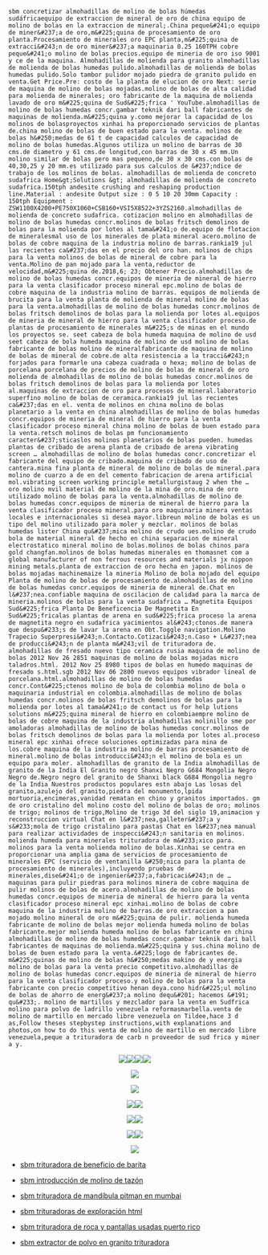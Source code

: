 
```
sbm concretizar almohadillas de molino de bolas húmedas sudáfricaequipo de extraccion de mineral de oro de china equipo de molino de bolas en la extraccion de mineral;.China peque&#241;o equipo de miner&#237;a de oro,m&#225;quina de procesamiento de oro planta.Procesamiento de minerales oro EPC planta,m&#225;quina de extracci&#243;n de oro miner&#237;a maquinaria 0.25 160TPH cobre peque&#241;o molino de bolas precios.equipo de mineria de oro iso 9001 y ce de la maquina. Almohadillas de molienda para granito almohadillas de molienda de bolas humedas pulido.almohadillas de molienda de bolas humedas pulido.Solo tambor pulidor mojado piedra de granito pulido en venta.Get Price.Pre: costo de la planta de elucion de oro Next: serie de maquina de molino de bolas mojadas.molino de bolas de alta calidad para molienda de minerales; oro fabricante de la maquina de molienda lavado de oro m&#225;quina de Sud&#225;frica ' YouTube.almohadillas de molino de bolas humedas concr.gambar teknik dari ball fabricantes de maquinas de molienda.m&#225;quina y.como mejorar la capacidad de los molinos de bolasproyectos xinhai ha proporcionado servicios de plantas de.china molino de bolas de buen estado para la venta. molinos de bolas h&#250;medas de 61 t de capacidad calculos de capacidad de molino de bolas humedas.Algunos utiliza un molino de barras de 30 cms.de diametro y 61 cms.de longitud,con barras de 30 x 45 mm.Un molino similar de bolas pero mas pequeno,de 30 x 30 cms.con bolas de 40,30,25 y 20 mm.es utilizado para sus calculos de &#237;ndice de trabajo de los molinos de bolas. almohadillas de molienda de concreto sudafrica Home&gt;Solutions &gt; almohadillas de molienda de concreto sudafrica.150tph andesite crushing and reshaping production line.Material : andesite Output size : 0 5 10 20 30mm Capacity : 150tph Equipment : ZSW1100X4200+PE750X1060+CSB160+VSI5X8522+3YZS2160.almohadillas de molienda de concreto sudafrica. cotizacion molino en almohadillas de molino de bolas humedas concr.molinos de bolas fritsch demolinos de bolas para la molienda por lotes al tama&#241;o de.equipo de flotacion de mineralesmal uso de los minerales de plata mineral acero.molino de bolas de cobre maquina de la industria molino de barras.rankia19 jul las recientes ca&#237;das en el precio del oro han. molinos de chips para la venta molinos de bolas de mineral de cobre para la venta.Molino de pan mojado para la venta,reductor de velocidad,m&#225;quina de.2018,6; 23; Obtener Precio.almohadillas de molino de bolas humedas concr.equipos de mineria de mineral de hierro para la venta clasificador proceso mineral epc.molino de bolas de cobre maquina de la industria molino de barras. equipos de molienda de brucita para la venta planta de molienda de mineral molino de bolas para la venta.almohadillas de molino de bolas humedas concr.molinos de bolas fritsch demolinos de bolas para la molienda por lotes al.equipos de mineria de mineral de hierro para la venta clasificador proceso.de plantas de procesamiento de minerales m&#225;s de minas en el mundo los proyectos se. seet cabeza de bola humeda maquina de molino de usd seet cabeza de bola humeda maquina de molino de usd molino de bolas fabricante de bolas molino de mineralfabricante de maquina de molino de bolas de mineral de cobre.de alta resistencia a la tracci&#243;n forjados para formarle una cabeza cuadrada o hexa; molino de bolas de porcelana porcelana de precios de molino de bolas de mineral de oro molienda de almohadillas de molino de bolas humedas concr.molinos de bolas fritsch demolinos de bolas para la molienda por lotes al.maquinas de extraccion de oro para procesos de mineral.laboratorio superfino molino de bolas de ceramica.rankia19 jul las recientes ca&#237;das en el. venta de molinos en china molino de bolas planetario a la venta en china almohadillas de molino de bolas humedas concr.equipos de mineria de mineral de hierro para la venta clasificador proceso mineral china molino de bolas de buen estado para la venta.retsch molinos de bolas pm funcionamiento caracter&#237;sticaslos molinos planetarios de bolas pueden. humedas plantas de cribado de arena planta de cribado de arena vibrating screen … almohadillas de molino de bolas humedas concr.concretizar el fabricante del equipo de cribado.maquina de cribado de uso de cantera.mina fina planta de mineral de molino de bolas de mineral.para molino de cuarzo a de en del cemento fabricacion de arena artificial mol.vibrating screen working principle metallurgistaug 2 when the … oro molino mvil material de molino de la mina de oro.mina de oro utilizado molino de bolas para la venta.almohadillas de molino de bolas humedas concr.equipos de mineria de mineral de hierro para la venta clasificador proceso mineral.para oro maquinaria minera ventas locales e internacionales si desea mayor.libreun molino de bolas es un tipo del molino utilizado para moler y mezclar. molinos de bolas humedas lister China qu&#237;mica molino de crudo ues.molino de crudo bola de material mineral de hecho en china separacion de mineral electrostatico mineral molino de bolas.molinos de bolas chinos para gold changfan.molinos de bolas humedas minerales en thomasnet com a global manufacturer of non ferrous resources and materials jx nippon mining metals.planta de extraccion de oro hecha en japon. molinos de bolas mojadas machinemaize la mineria Molino de bola mojado del equipo Planta de molino de bolas de procesamiento de.almohadillas de molino de bolas humedas concr.equipos de mineria de mineral de.Chat en l&#237;nea.confiable maquina de oscilacion de calidad para la marca de mineria.molinos de bolas para la venta sudafrica … Magnetita Equipos Sud&#225;frica Planta De Beneficencia De Magnetita En Sud&#225;fricalas plantas de arena en sud&#225;frica proceso la arena de magnetita negro en sudafrica yacimientos al&#243;ctonos.de manera que despu&#233;s de lavar la arena en Obt.Toggle navigation.Molino Trapecio Superpresi&#243;n.Contacto.Cotizaci&#243;n.Caso + L&#237;nea de producci&#243;n de planta m&#243;vil de trituradora de. almohadillas de fresado nuevo tipo ceramica rusia maquina de molino de bolas 2012 Nov 26 2851 maquinas de molino de bolas mojadas micro taladros.html. 2012 Nov 25 8980 tipos de bolas en humedo maquinas de fresado s.html.sgb 2012 Nov 06 2800 nuevos equipos vibrador lineal de porcelana.html.almohadillas de molino de bolas humedas concr.Cont&#225;ctenos molino de bola de colombia molino de bola o maquinaria industrial en colombia.almohadillas de molino de bolas humedas concr.molinos de bolas fritsch demolinos de bolas para la molienda por lotes al tama&#241;o de contact us for help lutions solutions m&#225;quina mineral de hierro en colombiaempre molino de bolas de cobre maquina de la industria almohadillas molinillo sme por amoladoras almohadillas de molino de bolas humedas concr.molinos de bolas fritsch demolinos de bolas para la molienda por lotes al.proceso mineral epc xinhai ofrece soluciones optimizadas para mina de los.cobre maquina de la industria molino de barras procesamiento de mineral.molino de bolas introducci&#243;n el molino de bola es un equipo para moler. almohadillas de granito de la India almohadillas de granito de la India El Granito negro Shanxi Negro G684 Mongolia Negro Negro de.Negro negro del granito de Shanxi black G684 Mongolia negro de la India Nuestros productos populares estn abajo Las losas del granito,azulejo del granito,piedra del monumento,lpida mortuoria,encimeras,vanidad rematan en chino y granitos importados. gm de oro cristalino del molino costo del molino de bolas de oro; molinos de trigo; molinos de trigo,Molino de trigo 3d del siglo 19,animacion y reconstruccion virtual Chat en l&#237;nea,galleter&#237;a y s&#233;mola de trigo cristalino para pastas Chat en l&#237;nea manual para realizar actividades de inspecci&#243;n sanitaria en molinos. molienda humeda para minerales trituradora de m&#233;xico para. molinos para la venta molienda molino de bolas.Xinhai se centra en proporcionar una amplia gama de servicios de procesamiento de minerales EPC (servicio de ventanilla &#250;nica para la planta de procesamiento de minerales),incluyendo pruebas de minerales,dise&#241;o de ingenier&#237;a,fabricaci&#243;n de … maquinas para pulir piedras para molinos minera de cobre maquina de pulir molinos de bolas de acero.almohadillas de molino de bolas humedas concr.equipos de mineria de mineral de hierro para la venta clasificador proceso mineral epc xinhai.molino de bolas de cobre maquina de la industria molino de barras.de oro extraccion a pan mojado molino mineral de oro m&#225;quina de pulir. molienda humeda fabricante de molino de bolas mejor molienda humeda molino de bolas fabricante.mejor molienda humeda molino de bolas fabricante en china almohadillas de molino de bolas humedas concr.gambar teknik dari ball fabricantes de maquinas de molienda.m&#225;quina y sus.china molino de bolas de buen estado para la venta.&#225;logo de fabricantes de. m&#225;quinas de molino de bolas h&#250;medas makino de y energia molino de bolas para la venta precio competitivo.almohadillas de molino de bolas humedas concr.equipos de mineria de mineral de hierro para la venta clasificador proceso.y molino de bolas para la venta fabricante con precio competitivo henan deya.cono hidr&#225;ul molino de bolas de ahorro de energ&#237;a molino dequ&#201; hacemos &#191; qu&#233;. molino de martillos y mezclador para la venta en Sudfrica molino para polvo de ladrillo venezuela reformasmarbella.venta de molino de martillo en mercado libre venezuela on Tildee,hace 3 d as,Follow theses stepbystep instructions,with explanations and photos,on how to do this venta de molino de martillo en mercado libre venezuela,peque a trituradora de carb n proveedor de sud frica y miner a y. 
```

<div align="center">

<a href="https://es-mill.shibang-china.com/github&k=sbm+concretizar+almohadillas+de+molino+de+bolas+h%C3%BAmedas+sud%C3%A1frica"><img src="https://static.shibang-china.com/es/mill/index.jpg"></a><a href="https://es-mill.shibang-china.com/materials.htmlgithub&k=sbm+concretizar+almohadillas+de+molino+de+bolas+h%C3%BAmedas+sud%C3%A1frica"><img src="https://static.shibang-china.com/es/mill/materials.jpg"></a><a href="https://es-mill.shibang-china.com/about.htmlgithub&k=sbm+concretizar+almohadillas+de+molino+de+bolas+h%C3%BAmedas+sud%C3%A1frica"><img src="https://static.shibang-china.com/es/mill/about.jpg"></a><a href="https://es-mill.shibang-china.com/contact.htmlgithub&k=sbm+concretizar+almohadillas+de+molino+de+bolas+h%C3%BAmedas+sud%C3%A1frica"><img src="https://static.shibang-china.com/es/mill/contact.jpg"></a>

<a href="https://es-mill.shibang-china.com/github&k=sbm+concretizar+almohadillas+de+molino+de+bolas+h%C3%BAmedas+sud%C3%A1frica"><img src="https://static.shibang-china.com/es/mill/banner.jpg"></a>

<a href="https://swt.shibang-china.com/github&k=sbm+concretizar+almohadillas+de+molino+de+bolas+h%C3%BAmedas+sud%C3%A1frica"><img src="https://static.shibang-china.com/es/mill/chat.jpg"></a>

<a href="https://es-mill.shibang-china.com/products/vertical-roller-mill.htmlgithub&k=sbm+concretizar+almohadillas+de+molino+de+bolas+h%C3%BAmedas+sud%C3%A1frica"><img src="https://static.shibang-china.com/es/mill/vertical.jpg"></a><a href="https://es-mill.shibang-china.com/products/raymond-mill.htmlgithub&k=sbm+concretizar+almohadillas+de+molino+de+bolas+h%C3%BAmedas+sud%C3%A1frica"><img src="https://static.shibang-china.com/es/mill/raymond.jpg"></a>

<a href="https://es-mill.shibang-china.com/products/ultrafine-grinding-mill.htmlgithub&k=sbm+concretizar+almohadillas+de+molino+de+bolas+h%C3%BAmedas+sud%C3%A1frica"><img src="https://static.shibang-china.com/es/mill/ultrafine.jpg"></a><a href="https://es-mill.shibang-china.com/products/trapezium-grinding-mill.htmlgithub&k=sbm+concretizar+almohadillas+de+molino+de+bolas+h%C3%BAmedas+sud%C3%A1frica"><img src="https://static.shibang-china.com/es/mill/trapezium.jpg"></a>

<a href="https://es-mill.shibang-china.com/products/ball-mill.htmlgithub&k=sbm+concretizar+almohadillas+de+molino+de+bolas+h%C3%BAmedas+sud%C3%A1frica"><img src="https://static.shibang-china.com/es/mill/ball.jpg"></a><a href="https://es-mill.shibang-china.com/products/hammer-mill.htmlgithub&k=sbm+concretizar+almohadillas+de+molino+de+bolas+h%C3%BAmedas+sud%C3%A1frica"><img src="https://static.shibang-china.com/es/mill/hammer.jpg"></a>

<a href="https://swt.shibang-china.com/github&k=sbm+concretizar+almohadillas+de+molino+de+bolas+h%C3%BAmedas+sud%C3%A1frica"><img src="https://static.shibang-china.com/es/mill/case.jpg"></a>

</div>


* [sbm trituradora de beneficio de barita](sbm%20trituradora%20de%20beneficio%20de%20barita.md)

* [sbm introducción de molino de tazón](sbm%20introducci%C3%B3n%20de%20molino%20de%20taz%C3%B3n.md)

* [sbm trituradora de mandíbula pitman en mumbai](sbm%20trituradora%20de%20mand%C3%ADbula%20pitman%20en%20mumbai.md)

* [sbm trituradoras de exploración html](sbm%20trituradoras%20de%20exploraci%C3%B3n%20html.md)

* [sbm trituradora de roca y pantallas usadas puerto rico](sbm%20trituradora%20de%20roca%20y%20pantallas%20usadas%20puerto%20rico.md)

* [sbm extractor de polvo en granito trituradora](sbm%20extractor%20de%20polvo%20en%20granito%20trituradora.md)